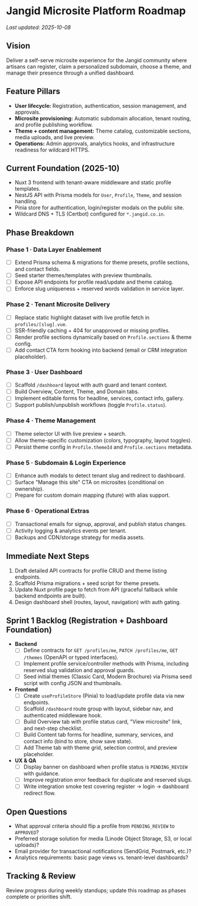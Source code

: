 # Jangid Microsite Platform Roadmap

_Last updated: 2025-10-08_

## Vision
Deliver a self-serve microsite experience for the Jangid community where artisans can register, claim a personalized subdomain, choose a theme, and manage their presence through a unified dashboard.

## Feature Pillars
- **User lifecycle:** Registration, authentication, session management, and approvals.
- **Microsite provisioning:** Automatic subdomain allocation, tenant routing, and profile publishing workflow.
- **Theme + content management:** Theme catalog, customizable sections, media uploads, and live preview.
- **Operations:** Admin approvals, analytics hooks, and infrastructure readiness for wildcard HTTPS.

## Current Foundation (2025-10)
- Nuxt 3 frontend with tenant-aware middleware and static profile templates.
- NestJS API with Prisma models for `User`, `Profile`, `Theme`, and session handling.
- Pinia store for authentication, login/register modals on the public site.
- Wildcard DNS + TLS (Certbot) configured for `*.jangid.co.in`.

## Phase Breakdown

### Phase 1 · Data Layer Enablement
- [ ] Extend Prisma schema & migrations for theme presets, profile sections, and contact fields.
- [ ] Seed starter themes/templates with preview thumbnails.
- [ ] Expose API endpoints for profile read/update and theme catalog.
- [ ] Enforce slug uniqueness + reserved words validation in service layer.

### Phase 2 · Tenant Microsite Delivery
- [ ] Replace static highlight dataset with live profile fetch in `profiles/[slug].vue`.
- [ ] SSR-friendly caching + 404 for unapproved or missing profiles.
- [ ] Render profile sections dynamically based on `Profile.sections` & theme config.
- [ ] Add contact CTA form hooking into backend (email or CRM integration placeholder).

### Phase 3 · User Dashboard
- [ ] Scaffold `/dashboard` layout with auth guard and tenant context.
- [ ] Build Overview, Content, Theme, and Domain tabs.
- [ ] Implement editable forms for headline, services, contact info, gallery.
- [ ] Support publish/unpublish workflows (toggle `Profile.status`).

### Phase 4 · Theme Management
- [ ] Theme selector UI with live preview + search.
- [ ] Allow theme-specific customization (colors, typography, layout toggles).
- [ ] Persist theme config in `Profile.themeId` and `Profile.sections` metadata.

### Phase 5 · Subdomain & Login Experience
- [ ] Enhance auth modals to detect tenant slug and redirect to dashboard.
- [ ] Surface "Manage this site" CTA on microsites (conditional on ownership).
- [ ] Prepare for custom domain mapping (future) with alias support.

### Phase 6 · Operational Extras
- [ ] Transactional emails for signup, approval, and publish status changes.
- [ ] Activity logging & analytics events per tenant.
- [ ] Backups and CDN/storage strategy for media assets.

## Immediate Next Steps
1. Draft detailed API contracts for profile CRUD and theme listing endpoints.
2. Scaffold Prisma migrations + seed script for theme presets.
3. Update Nuxt profile page to fetch from API (graceful fallback while backend endpoints are built).
4. Design dashboard shell (routes, layout, navigation) with auth gating.

## Sprint 1 Backlog (Registration + Dashboard Foundation)
- **Backend**
	- [ ] Define contracts for `GET /profiles/me`, `PATCH /profiles/me`, `GET /themes` (OpenAPI or typed interfaces).
	- [ ] Implement profile service/controller methods with Prisma, including reserved slug validation and approval guards.
	- [ ] Seed initial themes (Classic Card, Modern Brochure) via Prisma seed script with config JSON and thumbnails.
- **Frontend**
	- [ ] Create `useProfileStore` (Pinia) to load/update profile data via new endpoints.
	- [ ] Scaffold `/dashboard` route group with layout, sidebar nav, and authenticated middleware hook.
	- [ ] Build Overview tab with profile status card, "View microsite" link, and next-step checklist.
	- [ ] Build Content tab forms for headline, summary, services, and contact info (bind to store, show save state).
	- [ ] Add Theme tab with theme grid, selection control, and preview placeholder.
- **UX & QA**
	- [ ] Display banner on dashboard when profile status is `PENDING_REVIEW` with guidance.
	- [ ] Improve registration error feedback for duplicate and reserved slugs.
	- [ ] Write integration smoke test covering register → login → dashboard redirect flow.

## Open Questions
- What approval criteria should flip a profile from `PENDING_REVIEW` to `APPROVED`?
- Preferred storage solution for media (Linode Object Storage, S3, or local uploads)?
- Email provider for transactional notifications (SendGrid, Postmark, etc.)?
- Analytics requirements: basic page views vs. tenant-level dashboards?

## Tracking & Review
Review progress during weekly standups; update this roadmap as phases complete or priorities shift.
